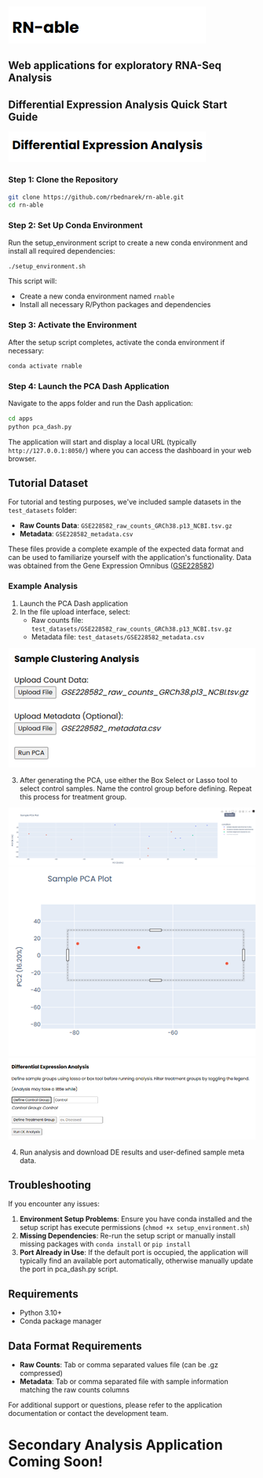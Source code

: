 ![RN-able Application Suite](docs/images/rnable.png)
## Web applications for exploratory RNA-Seq Analysis

## Differential Expression Analysis Quick Start Guide
![DE application](docs/images/rnable_de_analysis.png)

### Step 1: Clone the Repository

```bash
git clone https://github.com/rbednarek/rn-able.git
cd rn-able
```

### Step 2: Set Up Conda Environment

Run the setup_environment script to create a new conda environment and install all required dependencies:

```bash
./setup_environment.sh
```

This script will:
- Create a new conda environment named `rnable`
- Install all necessary R/Python packages and dependencies

### Step 3: Activate the Environment

After the setup script completes, activate the conda environment if necessary:

```bash
conda activate rnable
```

### Step 4: Launch the PCA Dash Application

Navigate to the apps folder and run the Dash application:

```bash
cd apps
python pca_dash.py
```

The application will start and display a local URL (typically `http://127.0.0.1:8050/`) where you can access the dashboard in your web browser.

## Tutorial Dataset

For tutorial and testing purposes, we've included sample datasets in the `test_datasets` folder:

- **Raw Counts Data**: `GSE228582_raw_counts_GRCh38.p13_NCBI.tsv.gz`
- **Metadata**: `GSE228582_metadata.csv`

These files provide a complete example of the expected data format and can be used to familiarize yourself with the application's functionality. Data was obtained from the Gene Expression Omnibus ([GSE228582](https://www.ncbi.nlm.nih.gov/geo/query/acc.cgi?acc=GSE228582))

### Example Analysis

1. Launch the PCA Dash application
2. In the file upload interface, select:
   - Raw counts file: `test_datasets/GSE228582_raw_counts_GRCh38.p13_NCBI.tsv.gz`
   - Metadata file: `test_datasets/GSE228582_metadata.csv`

![App Prep](docs/images/rnable_fileselect.png)

3. After generating the PCA, use either the Box Select or Lasso tool to select control samples. Name the control group before defining. Repeat this process for treatment group. 

![PCA select](docs/images/rnable_pca_boxselect.png)
![DE Analysis](docs/images/rnable_highlight_group1.png)
![Group select](docs/images/rnable_groupselect.png)

4. Run analysis and download DE results and user-defined sample meta data.


## Troubleshooting

If you encounter any issues:

1. **Environment Setup Problems**: Ensure you have conda installed and the setup script has execute permissions (`chmod +x setup_environment.sh`)
2. **Missing Dependencies**: Re-run the setup script or manually install missing packages with `conda install` or `pip install`
3. **Port Already in Use**: If the default port is occupied, the application will typically find an available port automatically, otherwise manually update the port in pca_dash.py script.

## Requirements

- Python 3.10+
- Conda package manager

## Data Format Requirements

- **Raw Counts**: Tab or comma separated values file (can be .gz compressed)
- **Metadata**: Tab or comma separated file with sample information matching the raw counts columns

For additional support or questions, please refer to the application documentation or contact the development team.


# Secondary Analysis Application Coming Soon!